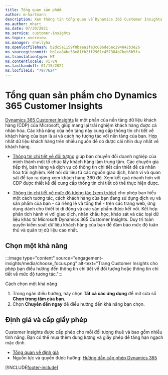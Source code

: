```yaml
---
title: Tổng quan sản phẩm
author: m-hartmann
description: Xem thông tin tổng quan về Dynamics 365 Customer Insights và các tính năng.
ms.author: mhart
ms.date: 07/30/2021
ms.service: customer-insights
ms.topic: overview
ms.manager: shellyha
ms.openlocfilehash: b2dc5a1159f8baea1fa3c686de5ac294842b3e26
ms.sourcegitcommit: bb1ca84bc38e81fb2ff2961c457384b7beb5b5fa
ms.translationtype: HT
ms.contentlocale: vi-VN
ms.lasthandoff: 01/15/2022
ms.locfileid: "7977624"
---
```

# <a name="product-overview-for-dynamics-365-customer-insights"></a>Tổng quan sản phẩm cho Dynamics 365 Customer Insights

[Dynamics 365 Customer Insights](https://dynamics.microsoft.com/ai/customer-insights/) là một phần của nền tảng dữ liệu khách hàng (CDP) của Microsoft, giúp mang lại trải nghiệm khách hàng được cá nhân hóa. Các khả năng của nền tảng này cung cấp thông tin chi tiết về khách hàng của bạn là ai và cách họ tương tác với nền tảng của bạn. Hợp nhất dữ liệu khách hàng trên nhiều nguồn để có được cái nhìn duy nhất về khách hàng.


- [Thông tin chi tiết về đối tượng](audience-insights/overview.md) giúp bạn chuyển đổi doanh nghiệp của mình thành một tổ chức lấy khách hàng làm trung tâm. Các chuyên gia tiếp thị, bán hàng và dịch vụ có thông tin chi tiết cần thiết để cá nhân hóa trải nghiệm. Kết nối dữ liệu từ các nguồn giao dịch, hành vi và quan sát để tạo ra dạng xem khách hàng 360 độ. Xem kết quả nhanh hơn với CDP được thiết kế để cung cấp thông tin chi tiết có thể thực hiện được. 

- [Thông tin chi tiết về mức độ tương tác (xem trước)](engagement-insights/index.yml) cho phép bạn hiểu một cách tương tác, cách khách hàng của bạn đang sử dụng dịch vụ và sản phẩm của bạn - cả riêng lẻ và tổng thể - trên các trang web, ứng dụng dành cho thiết bị di động và các sản phẩm được kết nối. Kết hợp phân tích hành vi với giao dịch, nhân khẩu học, khảo sát và các loại dữ liệu khác từ Microsoft Dynamics 365 Customer Insights. Duy trì toàn quyền kiểm soát dữ liệu khách hàng của bạn để đảm bảo mức độ tuân thủ và quản trị dữ liệu cao nhất.
 
## <a name="choose-a-capability"></a>Chọn một khả năng

:::image type="content" source="engagement-insights/media/choose_focus.png" alt-text="Trang Customer Insights cho phép bạn điều hướng đến thông tin chi tiết về đối tượng hoặc thông tin chi tiết về mức độ tương tác.":::

Cách chọn một khả năng

1. Trong ngăn điều hướng, hãy chọn **Tất cả các ứng dụng** để mở cửa sổ **Chọn trọng tâm của bạn**.
1. Chọn **Chuyển đến ngay** để điều hướng đến khả năng bạn chọn.

## <a name="pricing-and-licensing"></a>Định giá và cấp giấy phép

Customer Insights được cấp phép cho mỗi đối tượng thuê và bao gồm nhiều tính năng. Bạn có thể mua thêm dung lượng và giấy phép để tăng hạn ngạch mặc định. 
- [Tổng quan về định giá](https://dynamics.microsoft.com/ai/customer-insights/pricing/)
- Nguồn lực và quyền được hưởng: [Hướng dẫn cấp phép Dynamics 365](https://go.microsoft.com/fwlink/?LinkId=866544)

[!INCLUDE[footer-include](includes/footer-banner.md)]